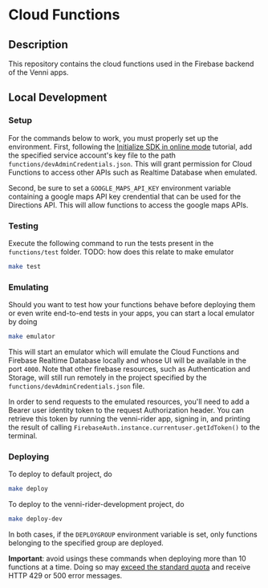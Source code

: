 # Cloud Functions

## Description

This repository contains the cloud functions used in the Firebase backend of the Venni apps.

## Local Development

### Setup

For the commands below to work, you must properly set up the environment. First, following the [Initialize SDK in online mode](https://firebase.google.com/docs/functions/unit-testing?authuser=1) tutorial, add the specified service account's key file to the path `functions/devAdminCredentials.json`. This will grant permission for Cloud Functions to access other APIs such as Realtime Database when emulated.

Second, be sure to set a `GOOGLE_MAPS_API_KEY` environment variable containing a google maps API key crendential that can be used for the Directions API. This will allow functions to access the google maps APIs.

### Testing

Execute the following command to run the tests present in the `functions/test` folder.
TODO: how does this relate to make emulator

```bash
make test
```

### Emulating

Should you want to test how your functions behave before deploying them or even write end-to-end tests in your apps, you can start a local emulator by doing

```bash
make emulator
```

This will start an emulator which will emulate the Cloud Functions and Firebase Realtime Database locally and whose UI will be available in the port `4000`. Note that other firebase resources, such as Authentication and Storage, will still run remotely in the project specified by the `functions/devAdminCredentials.json` file.

In order to send requests to the emulated resources, you'll need to add a Bearer user identity token to the request Authorization header. You can retrieve this token by running the venni-rider app, signing in, and printing the result of calling `FirebaseAuth.instance.currentuser.getIdToken()` to the terminal.

### Deploying

To deploy to default project, do

```bash
make deploy
```

To deploy to the venni-rider-development project, do

```bash
make deploy-dev
```

In both cases, if the `DEPLOYGROUP` environment variable is set, only functions belonging to the specified group are deployed.

**Important**: avoid usings these commands when deploying more than 10 functions at a time. Doing so may [exceed the standard quota](https://firebase.google.com/docs/functions/manage-functions) and receive HTTP 429 or 500 error messages.
